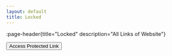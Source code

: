 ```yaml
---
layout: default
title: Locked
---
```


:page-header{title="Locked" description="All Links of Website"}

<head>
  <title>Password Prompt</title>
  <script>
    function promptPassword() {
      var password = prompt("Enter the password:");
      
      if (password === "your_password") {
        // Redirect or display the protected content here
        alert("Access granted!");
      } else {
        // Password is incorrect, display an error message
        alert("Access denied!");
      }
    }
  </script>
</head>
<body>
  <button onclick="promptPassword()">Access Protected Link</button>
</body>
